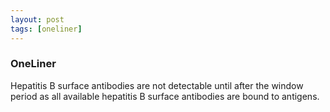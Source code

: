 ```yaml
---
layout: post
tags: [oneliner]
---
```



### OneLiner

Hepatitis B surface antibodies are not detectable until after the window period as all available hepatitis B surface antibodies are bound to antigens.
